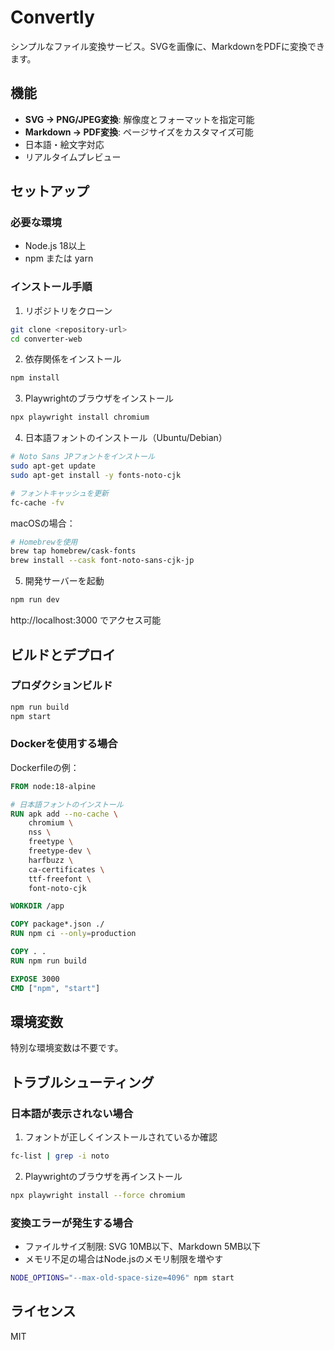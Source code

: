 # Convertly

シンプルなファイル変換サービス。SVGを画像に、MarkdownをPDFに変換できます。

## 機能

- **SVG → PNG/JPEG変換**: 解像度とフォーマットを指定可能
- **Markdown → PDF変換**: ページサイズをカスタマイズ可能
- 日本語・絵文字対応
- リアルタイムプレビュー

## セットアップ

### 必要な環境

- Node.js 18以上
- npm または yarn

### インストール手順

1. リポジトリをクローン
```bash
git clone <repository-url>
cd converter-web
```

2. 依存関係をインストール
```bash
npm install
```

3. Playwrightのブラウザをインストール
```bash
npx playwright install chromium
```

4. 日本語フォントのインストール（Ubuntu/Debian）
```bash
# Noto Sans JPフォントをインストール
sudo apt-get update
sudo apt-get install -y fonts-noto-cjk

# フォントキャッシュを更新
fc-cache -fv
```

macOSの場合：
```bash
# Homebrewを使用
brew tap homebrew/cask-fonts
brew install --cask font-noto-sans-cjk-jp
```

5. 開発サーバーを起動
```bash
npm run dev
```

http://localhost:3000 でアクセス可能

## ビルドとデプロイ

### プロダクションビルド
```bash
npm run build
npm start
```

### Dockerを使用する場合

Dockerfileの例：
```dockerfile
FROM node:18-alpine

# 日本語フォントのインストール
RUN apk add --no-cache \
    chromium \
    nss \
    freetype \
    freetype-dev \
    harfbuzz \
    ca-certificates \
    ttf-freefont \
    font-noto-cjk

WORKDIR /app

COPY package*.json ./
RUN npm ci --only=production

COPY . .
RUN npm run build

EXPOSE 3000
CMD ["npm", "start"]
```

## 環境変数

特別な環境変数は不要です。

## トラブルシューティング

### 日本語が表示されない場合

1. フォントが正しくインストールされているか確認
```bash
fc-list | grep -i noto
```

2. Playwrightのブラウザを再インストール
```bash
npx playwright install --force chromium
```

### 変換エラーが発生する場合

- ファイルサイズ制限: SVG 10MB以下、Markdown 5MB以下
- メモリ不足の場合はNode.jsのメモリ制限を増やす
```bash
NODE_OPTIONS="--max-old-space-size=4096" npm start
```

## ライセンス

MIT